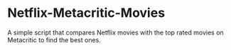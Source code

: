 # Netflix-Metacritic-Movies

A simple script that compares Netflix movies with the top rated movies on Metacritic to find the best ones.
